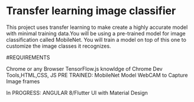 
# Transfer learning image classifier

This project uses  transfer learning to make create a highly accurate model with minimal training data.You will be using a 
pre-trained model for image classification called MobileNet. You will train a model on top of this one to customize the image
classes it recognizes.


#REQUIREMENTS

Chrome or any Browser
TensorFlow.js
knowldge of Chrome Dev Tools,HTML,CSS, JS
PRE TRAINED: MobileNet Model 
WebCAM to Capture Image frames


In PROGRESS: ANGULAR 8/Flutter UI with Material Design 



